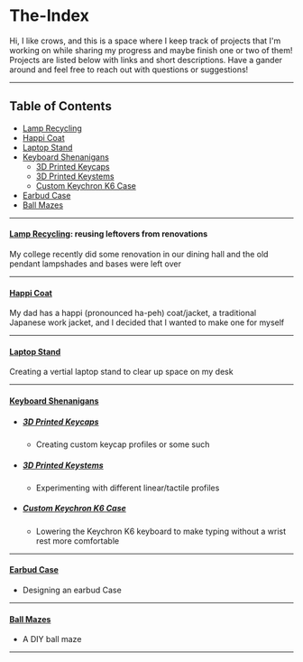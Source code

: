 # The-Index
 Hi, I like crows, and this is a space where I keep track of projects that I'm working on while sharing my progress and maybe finish one or two of them! Projects are listed below with links and short descriptions. Have a gander around and feel free to reach out with questions or suggestions!

---

## Table of Contents

* [Lamp Recycling](#lamp-recycling)
* [Happi Coat](#happi-coat)
* [Laptop Stand](#laptop-stand)
* [Keyboard Shenanigans](#keyboard-shenanigans)
  * [3D Printed Keycaps](#3d-printed-keycaps)
  * [3D Printed Keystems](#3d-printed-keystems)
  * [Custom Keychron K6 Case](#custom-keychron-k6-case)
* [Earbud Case](#earbud-case)
* [Ball Mazes](#ball-mazes)

---

#### [Lamp Recycling](): reusing leftovers from renovations
My college recently did some renovation in our dining hall and the old pendant lampshades and bases were left over

---

#### [Happi Coat]()
My dad has a happi (pronounced ha-peh) coat/jacket, a traditional Japanese work jacket, and I decided that I wanted to make one for myself

---

#### [Laptop Stand]()
Creating a vertial laptop stand to clear up space on my desk

---

#### [Keyboard Shenanigans]()
* ##### [3D Printed Keycaps]()
  * Creating custom keycap profiles or some such
* ##### [3D Printed Keystems]()
  * Experimenting with different linear/tactile profiles
* ##### [Custom Keychron K6 Case]()
  * Lowering the Keychron K6 keyboard to make typing without a wrist rest more comfortable

---

#### [Earbud Case]()
* Designing an earbud Case

---

#### [Ball Mazes]()
* A DIY ball maze

---
